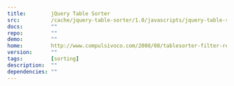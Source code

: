 ```yaml
---
title:        jQuery Table Sorter
src:          /cache/jquery-table-sorter/1.0/javascripts/jquery-table-sorter.js
docs:         ""
repo:         ""
demo:         ""
home:         http://www.compulsivoco.com/2008/08/tablesorter-filter-results-based-on-search-string/
version:      ""
tags:         [sorting]
description:  ""
dependencies: ""
---
```


